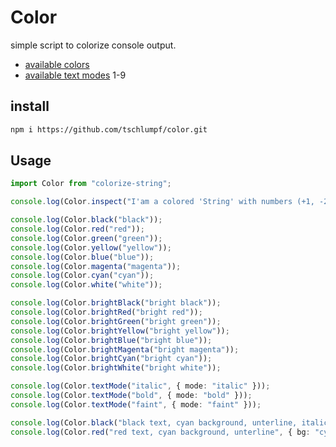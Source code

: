 # Color
simple script to colorize console output.
* [available colors](https://en.wikipedia.org/wiki/ANSI_escape_code#Colors)
* [available text modes](https://en.wikipedia.org/wiki/ANSI_escape_code#SGR_(Select_Graphic_Rendition)_parameters) 1-9

## install
```sh
npm i https://github.com/tschlumpf/color.git
```
## Usage
```Typescript
import Color from "colorize-string";

console.log(Color.inspect("I'am a colored 'String' with numbers (+1, -22, 3, 3.14, 0x12FF, 0xf, 0b100011)\nand a new line.\n"));

console.log(Color.black("black"));
console.log(Color.red("red"));
console.log(Color.green("green"));
console.log(Color.yellow("yellow"));
console.log(Color.blue("blue"));
console.log(Color.magenta("magenta"));
console.log(Color.cyan("cyan"));
console.log(Color.white("white"));

console.log(Color.brightBlack("bright black"));
console.log(Color.brightRed("bright red"));
console.log(Color.brightGreen("bright green"));
console.log(Color.brightYellow("bright yellow"));
console.log(Color.brightBlue("bright blue"));
console.log(Color.brightMagenta("bright magenta"));
console.log(Color.brightCyan("bright cyan"));
console.log(Color.brightWhite("bright white"));

console.log(Color.textMode("italic", { mode: "italic" }));
console.log(Color.textMode("bold", { mode: "bold" }));
console.log(Color.textMode("faint", { mode: "faint" }));

console.log(Color.black("black text, cyan background, unterline, italic", { bg: "cyan", textMode: ["italic", "underline"] }));
console.log(Color.red("red text, cyan background, unterline", { bg: "cyan", mode: "underline" }));
```
